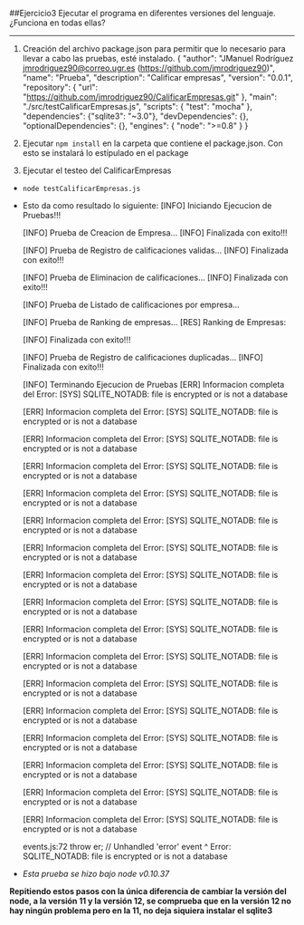 ##Ejercicio3
Ejecutar el programa en diferentes versiones del lenguaje. ¿Funciona en todas ellas?
_____

1. Creación del archivo package.json  para permitir que lo necesario para llevar a cabo las pruebas, esté instalado.
{
  "author": "JManuel Rodríguez <jmrodriguez90@correo.ugr.es> (https://github.com/jmrodriguez90)",
  "name": "Prueba",
  "description": "Calificar empresas",
  "version": "0.0.1",
  "repository": {
  "url": "https://github.com/jmrodriguez90/CalificarEmpresas.git"
  },
  "main": "./src/testCalificarEmpresas.js",
  "scripts": {
  "test": "mocha"
  },
  "dependencies": {"sqlite3": "~3.0"},
  "devDependencies": {},
  "optionalDependencies": {},
  "engines": {
  "node": ">=0.8"
  }
}



2. Ejecutar `npm install` en la carpeta que contiene el package.json. Con esto se instalará lo estípulado en el package

3. Ejecutar el testeo del CalificarEmpresas
 - `node testCalificarEmpresas.js`
 - Esto da como resultado lo siguiente:
	[INFO] Iniciando Ejecucion de Pruebas!!!

	[INFO] Prueba de Creacion de Empresa...
	[INFO] Finalizada con exito!!!

	[INFO] Prueba de Registro de calificaciones validas...
	[INFO] Finalizada con exito!!!

	[INFO] Prueba de Eliminacion de calificaciones...
	[INFO] Finalizada con exito!!!

	[INFO] Prueba de Listado de calificaciones por empresa...





	[INFO] Prueba de Ranking de empresas...
	[RES] Ranking de Empresas: 

	[INFO] Finalizada con exito!!!

	[INFO] Prueba de Registro de calificaciones duplicadas...
	[INFO] Finalizada con exito!!!

	[INFO] Terminando Ejecucion de Pruebas
	[ERR] Informacion completa del Error:
	   [SYS] SQLITE_NOTADB: file is encrypted or is not a database

	[ERR] Informacion completa del Error:
	   [SYS] SQLITE_NOTADB: file is encrypted or is not a database

	[ERR] Informacion completa del Error:
	   [SYS] SQLITE_NOTADB: file is encrypted or is not a database

	[ERR] Informacion completa del Error:
	   [SYS] SQLITE_NOTADB: file is encrypted or is not a database

	[ERR] Informacion completa del Error:
	   [SYS] SQLITE_NOTADB: file is encrypted or is not a database

	[ERR] Informacion completa del Error:
	   [SYS] SQLITE_NOTADB: file is encrypted or is not a database

	[ERR] Informacion completa del Error:
	   [SYS] SQLITE_NOTADB: file is encrypted or is not a database

	[ERR] Informacion completa del Error:
	   [SYS] SQLITE_NOTADB: file is encrypted or is not a database

	[ERR] Informacion completa del Error:
	   [SYS] SQLITE_NOTADB: file is encrypted or is not a database

	[ERR] Informacion completa del Error:
	   [SYS] SQLITE_NOTADB: file is encrypted or is not a database

	[ERR] Informacion completa del Error:
	   [SYS] SQLITE_NOTADB: file is encrypted or is not a database

	[ERR] Informacion completa del Error:
	   [SYS] SQLITE_NOTADB: file is encrypted or is not a database

	[ERR] Informacion completa del Error:
	   [SYS] SQLITE_NOTADB: file is encrypted or is not a database

	[ERR] Informacion completa del Error:
	   [SYS] SQLITE_NOTADB: file is encrypted or is not a database

	[ERR] Informacion completa del Error:
	   [SYS] SQLITE_NOTADB: file is encrypted or is not a database

	[ERR] Informacion completa del Error:
	   [SYS] SQLITE_NOTADB: file is encrypted or is not a database

	[ERR] Informacion completa del Error:
	   [SYS] SQLITE_NOTADB: file is encrypted or is not a database


	events.js:72
		throw er; // Unhandled 'error' event
		      ^
	Error: SQLITE_NOTADB: file is encrypted or is not a database

 - *Esta prueba se hizo bajo node v0.10.37*

**Repitiendo estos pasos con la única diferencia de cambiar la versión del node, a la versión 11 y la versión 12, se comprueba que en la versión 12 no hay ningún problema pero en la 11, no deja siquiera instalar el sqlite3**
	
